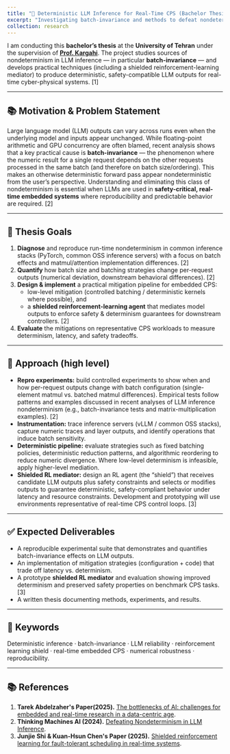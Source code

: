 ```yaml
---
title: "🤖 Deterministic LLM Inference for Real-Time CPS (Bachelor Thesis)"
excerpt: "Investigating batch-invariance and methods to defeat nondeterminism in LLM inference for safety-critical embedded systems.<br/>"
collection: research
---
```


I am conducting this **bachelor’s thesis** at the **University of Tehran** under the supervision of [**Prof. Kargahi**](https://scholar.google.com/citations?user=oH19bK4AAAAJ&hl=en). The project studies sources of nondeterminism in LLM inference — in particular **batch-invariance** — and develops practical techniques (including a shielded reinforcement-learning mediator) to produce deterministic, safety-compatible LLM outputs for real-time cyber-physical systems. [1]


---

## 📚 Motivation & Problem Statement

Large language model (LLM) outputs can vary across runs even when the underlying model and inputs appear unchanged. While floating-point arithmetic and GPU concurrency are often blamed, recent analysis shows that a key practical cause is **batch-invariance** — the phenomenon where the numeric result for a single request depends on the other requests processed in the same batch (and therefore on batch size/ordering). This makes an otherwise deterministic forward pass appear nondeterministic from the user’s perspective. Understanding and eliminating this class of nondeterminism is essential when LLMs are used in **safety-critical, real-time embedded systems** where reproducibility and predictable behavior are required. [2]

---

## 🧪 Thesis Goals

1. **Diagnose** and reproduce run-time nondeterminism in common inference stacks (PyTorch, common OSS inference servers) with a focus on batch effects and matmul/attention implementation differences. [2] 
2. **Quantify** how batch size and batching strategies change per-request outputs (numerical deviation, downstream behavioral differences). [2]
3. **Design & implement** a practical mitigation pipeline for embedded CPS:
   - low-level mitigation (controlled batching / deterministic kernels where possible), and  
   - a **shielded reinforcement-learning agent** that mediates model outputs to enforce safety & determinism guarantees for downstream controllers. [2]
4. **Evaluate** the mitigations on representative CPS workloads to measure determinism, latency, and safety tradeoffs.

---

## 🔬 Approach (high level)

- **Repro experiments:** build controlled experiments to show when and how per-request outputs change with batch configuration (single-element matmul vs. batched matmul differences). Empirical tests follow patterns and examples discussed in recent analyses of LLM inference nondeterminism (e.g., batch-invariance tests and matrix-multiplication examples). [2]  
- **Instrumentation:** trace inference servers (vLLM / common OSS stacks), capture numeric traces and layer outputs, and identify operations that induce batch sensitivity.
- **Deterministic pipeline:** evaluate strategies such as fixed batching policies, deterministic reduction patterns, and algorithmic reordering to reduce numeric divergence. Where low-level determinism is infeasible, apply higher-level mediation. 
- **Shielded RL mediator:** design an RL agent (the “shield”) that receives candidate LLM outputs plus safety constraints and selects or modifies outputs to guarantee deterministic, safety-compliant behavior under latency and resource constraints. Development and prototyping will use environments representative of real-time CPS control loops. [3]

---

## ✅ Expected Deliverables

- A reproducible experimental suite that demonstrates and quantifies batch-invariance effects on LLM outputs. 
- An implementation of mitigation strategies (configuration + code) that trade off latency vs. determinism.  
- A prototype **shielded RL mediator** and evaluation showing improved determinism and preserved safety properties on benchmark CPS tasks. [3]
- A written thesis documenting methods, experiments, and results.

---

## 🔑 Keywords

Deterministic inference · batch-invariance · LLM reliability · reinforcement learning shield · real-time embedded CPS · numerical robustness · reproducibility.


---

## 📚 References
1. **Tarek Abdelzaher's Paper(2025).** [The bottlenecks of AI: challenges for embedded and real-time research in a data-centric age](https://link.springer.com/article/10.1007/s11241-025-09452-w/).  
2. **Thinking Machines AI (2024).** [Defeating Nondeterminism in LLM Inference](https://thinkingmachines.ai/blog/defeating-nondeterminism-in-llm-inference/).  
3. **Junjie Shi & Kuan-Hsun Chen's Paper (2025).** [Shielded reinforcement learning for fault-tolerant scheduling in real-time systems](https://link.springer.com/article/10.1007/s11241-025-09441-z).  
